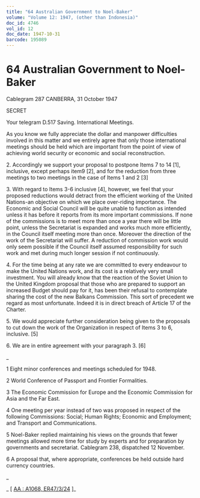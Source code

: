 ```yaml
---
title: "64 Australian Government to Noel-Baker"
volume: "Volume 12: 1947, (other than Indonesia)"
doc_id: 4746
vol_id: 12
doc_date: 1947-10-31
barcode: 195089
---
```


# 64 Australian Government to Noel-Baker

Cablegram 287 CANBERRA, 31 October 1947

SECRET

Your telegram D.517 Saving. International Meetings.

As you know we fully appreciate the dollar and manpower difficulties involved in this matter and we entirely agree that only those international meetings should be held which are important from the point of view of achieving world security or economic and social reconstruction.

2\. Accordingly we support your proposal to postpone Items 7 to 14 [1], inclusive, except perhaps item9 [2], and for the reduction from three meetings to two meetings in the case of Items 1 and 2 [3]

3\. With regard to Items 3-6 inclusive [4], however, we feel that your proposed reductions would detract from the efficient working of the United Nations-an objective on which we place over-riding importance. The Economic and Social Council will be quite unable to function as intended unless it has before it reports from its more important commissions. If none of the commissions is to meet more than once a year there will be little point, unless the Secretariat is expanded and works much more efficiently, in the Council itself meeting more than once. Moreover the direction of the work of the Secretariat will suffer. A reduction of commission work would only seem possible if the Council itself assumed responsibility for such work and met during much longer session if not continuously.

4\. For the time being at any rate we are committed to every endeavour to make the United Nations work, and its cost is a relatively very small investment. You will already know that the reaction of the Soviet Union to the United Kingdom proposal that those who are prepared to support an increased Budget should pay for it, has been their refusal to contemplate sharing the cost of the new Balkans Commission. This sort of precedent we regard as most unfortunate. Indeed it is in direct breach of Article 17 of the Charter.

5\. We would appreciate further consideration being given to the proposals to cut down the work of the Organization in respect of Items 3 to 6, inclusive. [5]

6\. We are in entire agreement with your paragraph 3. [6]

_

1 Eight minor conferences and meetings scheduled for 1948.

2 World Conference of Passport and Frontier Formalities.

3 The Economic Commission for Europe and the Economic Commission for Asia and the Far East.

4 One meeting per year instead of two was proposed in respect of the following Commissions: Social; Human Rights; Economic and Employment; and Transport and Communications.

5 Noel-Baker replied maintaining his views on the grounds that fewer meetings allowed more time for study by experts and for preparation by governments and secretariat. Cablegram 238, dispatched 12 November.

6 A proposal that, where appropriate, conferences be held outside hard currency countries.

_

_ [ [AA : A1068, ER47/3/24](http://www.naa.gov.au/cgi-bin/Search?O=I&Number=195089) ]_
